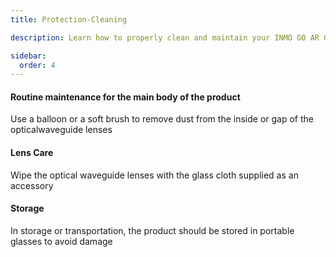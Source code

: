 ```yaml
---
title: Protection-Cleaning

description: Learn how to properly clean and maintain your INMO GO AR Glasses, including lens care and storage guidelines.

sidebar:
  order: 4
---
```

#### Routine maintenance for the main body of the product

Use a balloon or a soft brush to remove dust from the inside or gap of the opticalwaveguide lenses

#### Lens Care

Wipe the optical waveguide lenses with the glass cloth supplied as an accessory

#### Storage

In storage or transportation, the product should be stored in portable glasses to avoid damage
